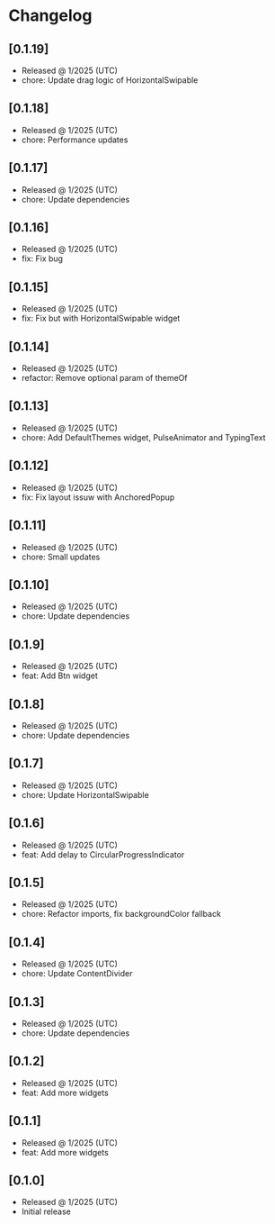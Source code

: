 # Changelog

## [0.1.19]

- Released @ 1/2025 (UTC)
- chore: Update drag logic of HorizontalSwipable

## [0.1.18]

- Released @ 1/2025 (UTC)
- chore: Performance updates

## [0.1.17]

- Released @ 1/2025 (UTC)
- chore: Update dependencies

## [0.1.16]

- Released @ 1/2025 (UTC)
- fix: Fix bug

## [0.1.15]

- Released @ 1/2025 (UTC)
- fix: Fix but with HorizontalSwipable widget

## [0.1.14]

- Released @ 1/2025 (UTC)
- refactor: Remove optional param of themeOf

## [0.1.13]

- Released @ 1/2025 (UTC)
- chore: Add DefaultThemes widget, PulseAnimator and TypingText

## [0.1.12]

- Released @ 1/2025 (UTC)
- fix: Fix layout issuw with AnchoredPopup

## [0.1.11]

- Released @ 1/2025 (UTC)
- chore: Small updates

## [0.1.10]

- Released @ 1/2025 (UTC)
- chore: Update dependencies

## [0.1.9]

- Released @ 1/2025 (UTC)
- feat: Add Btn widget

## [0.1.8]

- Released @ 1/2025 (UTC)
- chore: Update dependencies

## [0.1.7]

- Released @ 1/2025 (UTC)
- chore: Update HorizontalSwipable

## [0.1.6]

- Released @ 1/2025 (UTC)
- feat: Add delay to CircularProgressIndicator

## [0.1.5]

- Released @ 1/2025 (UTC)
- chore: Refactor imports, fix backgroundColor fallback

## [0.1.4]

- Released @ 1/2025 (UTC)
- chore: Update ContentDivider

## [0.1.3]

- Released @ 1/2025 (UTC)
- chore: Update dependencies

## [0.1.2]

- Released @ 1/2025 (UTC)
- feat: Add more widgets

## [0.1.1]

- Released @ 1/2025 (UTC)
- feat: Add more widgets

## [0.1.0]

- Released @ 1/2025 (UTC)
- Initial release
